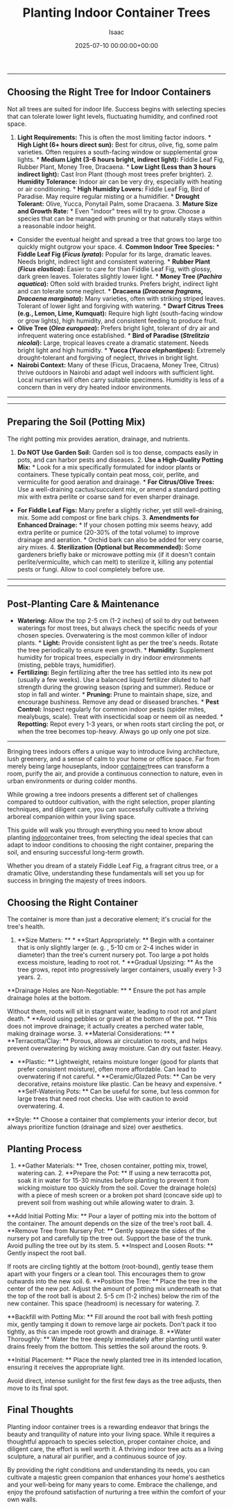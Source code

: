 ﻿---
title: Planting Indoor Container Trees
description: Bringing trees indoors offers a unique way to introduce living architecture, lush greenery, and a sense of calm to your home or office space.
slug: /planting-indoor-container-trees/
date: 2025-07-10 00:00:00+00:00
lastmod: 2025-07-10 00:00:00+03:00
author: Isaac
categories:
- Guides
- Indoor Plants
tags:
- guides
- indoor
- container
layout: post
---
---
## Choosing the Right Tree for Indoor Containers
Not all trees are suited for indoor life. Success begins with selecting species that can tolerate lower light levels, fluctuating humidity, and confined root space.
1. **Light Requirements:** This is often the most limiting factor indoors. * **High Light (6+ hours direct sun):** Best for citrus, olive, fig, some palm varieties. Often requires a south-facing window or supplemental grow lights. * **Medium Light (3-6 hours bright, indirect light):** Fiddle Leaf Fig, Rubber Plant, Money Tree, Dracaena. * **Low Light (Less than 3 hours indirect light):** Cast Iron Plant (though most trees prefer brighter). 2.
**Humidity Tolerance:** Indoor air can be very dry, especially with heating or air conditioning. * **High Humidity Lovers:** Fiddle Leaf Fig, Bird of Paradise. May require regular misting or a humidifier. * **Drought Tolerant:** Olive, Yucca, Ponytail Palm, some Dracaena. 3. **Mature Size and Growth Rate:** * Even "indoor" trees will try to grow. Choose a species that can be managed with pruning or that naturally stays within a reasonable indoor height.
* Consider the eventual height and spread  a tree that grows too large too quickly might outgrow your space. 4. **Common Indoor Tree Species:** * **Fiddle Leaf Fig (*Ficus lyrata*):** Popular for its large, dramatic leaves. Needs bright, indirect light and consistent watering. * **Rubber Plant (*Ficus elastica*):** Easier to care for than Fiddle Leaf Fig, with glossy, dark green leaves. Tolerates slightly lower light. * **Money Tree (*Pachira aquatica*):** Often sold with braided trunks.
Prefers bright, indirect light and can tolerate some neglect. * **Dracaena (*Dracaena fragrans*, *Dracaena marginata*):** Many varieties, often with striking striped leaves. Tolerant of lower light and forgiving with watering. * **Dwarf Citrus Trees (e.g., Lemon, Lime, Kumquat):** Require high light (south-facing window or grow lights), high humidity, and consistent feeding to produce fruit.
* **Olive Tree (*Olea europaea*):** Prefers bright light, tolerant of dry air and infrequent watering once established. * **Bird of Paradise (*Strelitzia nicolai*):** Large, tropical leaves create a dramatic statement. Needs bright light and high humidity. * **Yucca (*Yucca elephantipes*):** Extremely drought-tolerant and forgiving of neglect, thrives in bright light.
* **Nairobi Context:** Many of these (Ficus, Dracaena, Money Tree, Citrus) thrive outdoors in Nairobi and adapt well indoors with sufficient light. Local nurseries will often carry suitable specimens. Humidity is less of a concern than in very dry heated indoor environments.
---
---
## Preparing the Soil (Potting Mix)
The right potting mix provides aeration, drainage, and nutrients.
1. **Do NOT Use Garden Soil:** Garden soil is too dense, compacts easily in pots, and can harbor pests and diseases. 2. **Use a High-Quality Potting Mix:** * Look for a mix specifically formulated for indoor plants or containers. These typically contain peat moss, coir, perlite, and vermiculite for good aeration and drainage. * **For Citrus/Olive Trees:** Use a well-draining cactus/succulent mix, or amend a standard potting mix with extra perlite or coarse sand for even sharper drainage.
* **For Fiddle Leaf Figs:** Many prefer a slightly richer, yet still well-draining, mix. Some add compost or fine bark chips. 3. **Amendments for Enhanced Drainage:** * If your chosen potting mix seems heavy, add extra perlite or pumice (20-30% of the total volume) to improve drainage and aeration. * Orchid bark can also be added for very coarse, airy mixes. 4.
**Sterilization (Optional but Recommended):** Some gardeners briefly bake or microwave potting mix (if it doesn't contain perlite/vermiculite, which can melt) to sterilize it, killing any potential pests or fungi. Allow to cool completely before use.
---
---
## Post-Planting Care & Maintenance
* **Watering:** Allow the top 2-5 cm (1-2 inches) of soil to dry out between waterings for most trees, but always check the specific needs of your chosen species. Overwatering is the most common killer of indoor plants. * **Light:** Provide consistent light as per the tree's needs. Rotate the tree periodically to ensure even growth. * **Humidity:** Supplement humidity for tropical trees, especially in dry indoor environments (misting, pebble trays, humidifier).
* **Fertilizing:** Begin fertilizing after the tree has settled into its new pot (usually a few weeks). Use a balanced liquid fertilizer diluted to half strength during the growing season (spring and summer). Reduce or stop in fall and winter. * **Pruning:** Prune to maintain shape, size, and encourage bushiness. Remove any dead or diseased branches. * **Pest Control:** Inspect regularly for common indoor pests (spider mites, mealybugs, scale).
Treat with insecticidal soap or neem oil as needed. * **Repotting:** Repot every 1-3 years, or when roots start circling the pot, or when the tree becomes top-heavy. Always go up only one pot size.
---

Bringing trees indoors offers a unique way to introduce living architecture, lush greenery, and a sense of calm to your home or office space. Far from merely being large houseplants, indoor [container](https://pestpolicy.com/10-trees-to-grow-in-containers/)trees can transform a room, purify the air, and provide a continuous connection to nature, even in urban environments or during colder months.

While growing a tree indoors presents a different set of challenges compared to outdoor cultivation, with the right selection, proper planting techniques, and diligent care, you can successfully cultivate a thriving arboreal companion within your living space.

This guide will walk you through everything you need to know about planting [indoor](https://pestpolicy.com/best-indoor-flea-killer/)container trees, from selecting the ideal species that can adapt to indoor conditions to choosing the right container, preparing the soil, and ensuring successful long-term growth.

Whether you dream of a stately Fiddle Leaf Fig, a fragrant citrus tree, or a dramatic Olive, understanding these fundamentals will set you up for success in bringing the majesty of trees indoors.

##  Choosing the Right Container

The container is more than just a decorative element; it's crucial for the tree's health.

1. **Size Matters: ** * **Start Appropriately: ** Begin with a container that is only slightly larger (e. g. , 5-10 cm or 2-4 inches wider in diameter) than the tree's current nursery pot. Too large a pot holds excess moisture, leading to root rot. * **Gradual Upsizing: ** As the tree grows, repot into progressively larger containers, usually every 1-3 years. 2.

**Drainage Holes are Non-Negotiable: ** * Ensure the pot has ample drainage holes at the bottom.

Without them, roots will sit in stagnant water, leading to root rot and plant death. * **Avoid using pebbles or gravel at the bottom of the pot. ** This does not improve drainage; it actually creates a perched water table, making drainage worse. 3. **Material Considerations: ** * **Terracotta/Clay: ** Porous, allows air circulation to roots, and helps prevent overwatering by wicking away moisture. Can dry out faster. Heavy.

* **Plastic: ** Lightweight, retains moisture longer (good for plants that prefer consistent moisture), often more affordable. Can lead to overwatering if not careful. * **Ceramic/Glazed Pots: ** Can be very decorative, retains moisture like plastic. Can be heavy and expensive. * **Self-Watering Pots: ** Can be useful for some, but less common for large trees that need root checks. Use with caution to avoid overwatering. 4.

**Style: ** Choose a container that complements your interior decor, but always prioritize function (drainage and size) over aesthetics.

##  Planting Process

1. **Gather Materials: ** Tree, chosen container, potting mix, trowel, watering can. 2. **Prepare the Pot: ** If using a new terracotta pot, soak it in water for 15-30 minutes before planting to prevent it from wicking moisture too quickly from the soil. Cover the drainage hole(s) with a piece of mesh screen or a broken pot shard (concave side up) to prevent soil from washing out while allowing water to drain. 3.

**Add Initial Potting Mix: ** Pour a layer of potting mix into the bottom of the container. The amount depends on the size of the tree's root ball. 4. **Remove Tree from Nursery Pot: ** Gently squeeze the sides of the nursery pot and carefully tip the tree out. Support the base of the trunk. Avoid pulling the tree out by its stem. 5. **Inspect and Loosen Roots: ** Gently inspect the root ball.

If roots are circling tightly at the bottom (root-bound), gently tease them apart with your fingers or a clean tool. This encourages them to grow outwards into the new soil. 6. **Position the Tree: ** Place the tree in the center of the new pot. Adjust the amount of potting mix underneath so that the top of the root ball is about 2. 5-5 cm (1-2 inches) below the rim of the new container. This space (headroom) is necessary for watering. 7.

**Backfill with Potting Mix: ** Fill around the root ball with fresh potting mix, gently tamping it down to remove large air pockets. Don't pack it too tightly, as this can impede root growth and drainage. 8. **Water Thoroughly: ** Water the tree deeply immediately after planting until water drains freely from the bottom. This settles the soil around the roots. 9.

**Initial Placement: ** Place the newly planted tree in its intended location, ensuring it receives the appropriate light.

Avoid direct, intense sunlight for the first few days as the tree adjusts, then move to its final spot.

##  Final Thoughts

Planting indoor container trees is a rewarding endeavor that brings the beauty and tranquility of nature into your living space. While it requires a thoughtful approach to species selection, proper container choice, and diligent care, the effort is well worth it. A thriving indoor tree acts as a living sculpture, a natural air purifier, and a continuous source of joy.

By providing the right conditions and understanding its needs, you can cultivate a majestic green companion that enhances your home's aesthetics and your well-being for many years to come. Embrace the challenge, and enjoy the profound satisfaction of nurturing a tree within the comfort of your own walls.

